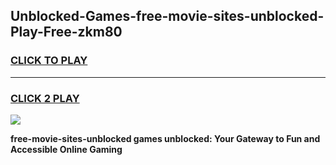 
## Unblocked-Games-free-movie-sites-unblocked-Play-Free-zkm80
<h3>
<a href="https://premium76.site?title=free-movie-sites-unblocked&ref=23A">CLICK TO PLAY</a></h3>
<hr>

<h3>
<a href="https://premium76.site?title=free-movie-sites-unblocked&ref=23A">CLICK 2 PLAY</a>
  
</h3>

<a href="https://premium76.site?title=free-movie-sites-unblocked&ref=23A"><img src="https://clearcache.store/games.png"></a>


**free-movie-sites-unblocked games unblocked: Your Gateway to Fun and Accessible Online Gaming**
